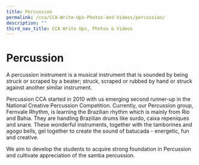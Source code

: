 ```yaml
---
title: Percussion
permalink: /cca/CCA-Write-Ups-Photos-and-Videos/percussion/
description: ""
third_nav_title: CCA Write Ups, Photos & Videos
---
```

# Percussion

A percussion instrument is a musical instrument that is sounded by being struck or scraped by a beater; struck, scraped or rubbed by hand or struck against another similar instrument.

Percussion CCA started in 2010 with us emerging second runner-up in the National Creative Percussion Competition. Currently, our Percussion group, Fernvale Rhythm, is learning the Brazilian rhythm which is mainly from Rio and Bahia. They are handling Brazilian drums like surdo, caixa repeniques and snare. These wonderful instruments, together with the tamborines and agogo bells, gel together to create the sound of batucada - energetic, fun and creative.

We aim to develop the students to acquire strong foundation in Percussion and cultivate appreciation of the samba percussion.

